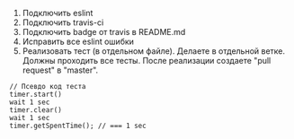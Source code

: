 
1. Подключить eslint
2. Подключить travis-ci
3. Подключить badge от travis в README.md
4. Исправить все eslint ошибки
5. Реализовать тест (в отдельном файле). Делаете в отдельной ветке. Должны проходить все тесты. После реализации создаете "pull request" в "master". 

```
// Псевдо код теста
timer.start()
wait 1 sec
timer.clear()
wait 1 sec
timer.getSpentTime(); // === 1 sec
```
